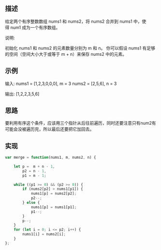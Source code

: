 ## 描述

给定两个有序整数数组 nums1 和 nums2，将 nums2 合并到 nums1 中，使得 num1 成为一个有序数组。

说明:

初始化 nums1 和 nums2 的元素数量分别为 m 和 n。
你可以假设 nums1 有足够的空间（空间大小大于或等于 m + n）来保存 nums2 中的元素。

## 示例
输入:
nums1 = [1,2,3,0,0,0], m = 3
nums2 = [2,5,6],       n = 3

输出: [1,2,2,3,5,6]

## 思路
要利用有序这个条件，应该用三个指针从后往前遍历，同时还要注意只有num2有可能会没被遍历完，所以最后还要把它加回去。

## 实现
```js
var merge = function(nums1, m, nums2, n) {
    
    let p =  m + n - 1,
        p2 = n - 1,
        p1 = m - 1;
    
    while ((p1 >= 0) && (p2 >= 0)) {
        if (nums2[p2] > nums1[p1]) {
            nums1[p] = nums2[p2];
            p2--;
        } else {
            nums1[p] = nums1[p1];
            p1--;
        }
        p--;
    }
    for (let i = 0; i <= p2; i++) {
        nums1[i] = nums2[i];
    }
};
```